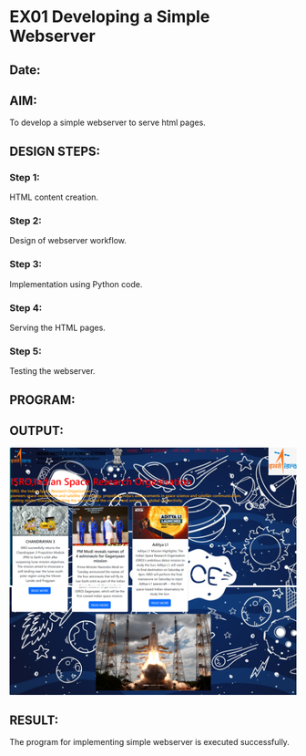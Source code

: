 # EX01 Developing a Simple Webserver
## Date:

## AIM:
To develop a simple webserver to serve html pages.

## DESIGN STEPS:
### Step 1: 
HTML content creation.

### Step 2:
Design of webserver workflow.

### Step 3:
Implementation using Python code.

### Step 4:
Serving the HTML pages.

### Step 5:
Testing the webserver.

## PROGRAM:


## OUTPUT:
![alt text](<Screenshot 2024-03-26 103155.png>)
![alt text](<Screenshot 2024-03-26 103233.png>)

## RESULT:
The program for implementing simple webserver is executed successfully.
